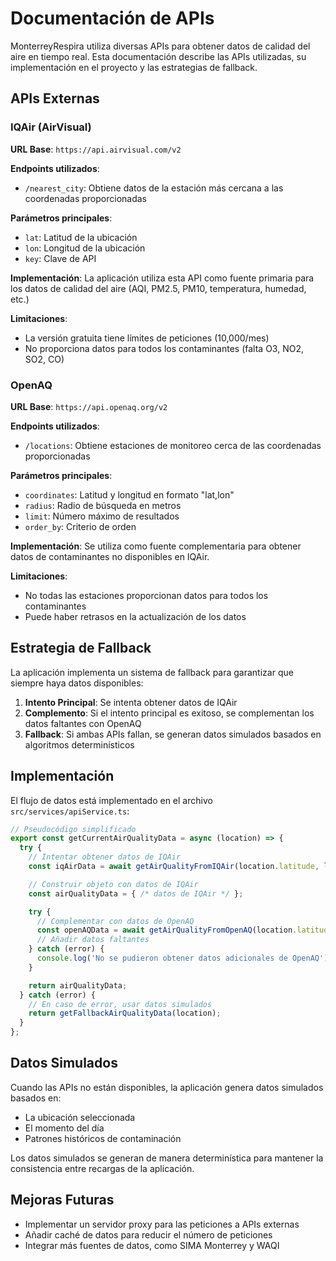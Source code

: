 # Documentación de APIs

MonterreyRespira utiliza diversas APIs para obtener datos de calidad del aire en tiempo real. Esta documentación describe las APIs utilizadas, su implementación en el proyecto y las estrategias de fallback.

## APIs Externas

### IQAir (AirVisual)

**URL Base**: `https://api.airvisual.com/v2`

**Endpoints utilizados**:

- `/nearest_city`: Obtiene datos de la estación más cercana a las coordenadas proporcionadas

**Parámetros principales**:
- `lat`: Latitud de la ubicación
- `lon`: Longitud de la ubicación
- `key`: Clave de API

**Implementación**: La aplicación utiliza esta API como fuente primaria para los datos de calidad del aire (AQI, PM2.5, PM10, temperatura, humedad, etc.)

**Limitaciones**:
- La versión gratuita tiene límites de peticiones (10,000/mes)
- No proporciona datos para todos los contaminantes (falta O3, NO2, SO2, CO)

### OpenAQ

**URL Base**: `https://api.openaq.org/v2`

**Endpoints utilizados**:

- `/locations`: Obtiene estaciones de monitoreo cerca de las coordenadas proporcionadas

**Parámetros principales**:
- `coordinates`: Latitud y longitud en formato "lat,lon"
- `radius`: Radio de búsqueda en metros
- `limit`: Número máximo de resultados
- `order_by`: Criterio de orden

**Implementación**: Se utiliza como fuente complementaria para obtener datos de contaminantes no disponibles en IQAir.

**Limitaciones**:
- No todas las estaciones proporcionan datos para todos los contaminantes
- Puede haber retrasos en la actualización de los datos

## Estrategia de Fallback

La aplicación implementa un sistema de fallback para garantizar que siempre haya datos disponibles:

1. **Intento Principal**: Se intenta obtener datos de IQAir
2. **Complemento**: Si el intento principal es exitoso, se complementan los datos faltantes con OpenAQ
3. **Fallback**: Si ambas APIs fallan, se generan datos simulados basados en algoritmos determinísticos

## Implementación

El flujo de datos está implementado en el archivo `src/services/apiService.ts`:

```typescript
// Pseudocódigo simplificado
export const getCurrentAirQualityData = async (location) => {
  try {
    // Intentar obtener datos de IQAir
    const iqAirData = await getAirQualityFromIQAir(location.latitude, location.longitude);

    // Construir objeto con datos de IQAir
    const airQualityData = { /* datos de IQAir */ };

    try {
      // Complementar con datos de OpenAQ
      const openAQData = await getAirQualityFromOpenAQ(location.latitude, location.longitude);
      // Añadir datos faltantes
    } catch (error) {
      console.log('No se pudieron obtener datos adicionales de OpenAQ');
    }

    return airQualityData;
  } catch (error) {
    // En caso de error, usar datos simulados
    return getFallbackAirQualityData(location);
  }
};
```

## Datos Simulados

Cuando las APIs no están disponibles, la aplicación genera datos simulados basados en:
- La ubicación seleccionada
- El momento del día
- Patrones históricos de contaminación

Los datos simulados se generan de manera determinística para mantener la consistencia entre recargas de la aplicación.

## Mejoras Futuras

- Implementar un servidor proxy para las peticiones a APIs externas
- Añadir caché de datos para reducir el número de peticiones
- Integrar más fuentes de datos, como SIMA Monterrey y WAQI
